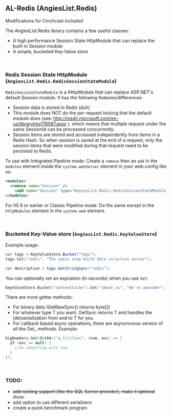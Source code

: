 AL-Redis (AngiesList.Redis)
---------------------------
Modifications for Cinchcast included

The AngiesList.Redis library contains a few useful classes:

* A high performance Session State HttpModule that can replace the built-in Session module
* A simple, bucketed Key-Value store  

<br />

### Redis Session State HttpModule (`AngiesList.Redis.RedisSessionStateModule`)

`RedisSessionStateModule` is a IHttpModule that can replace ASP.NET's default Session module. It has the following 
features/differences:

* Session data is stored in Redis (duh)
* This module does NOT do the per request locking that the default module does (see: http://msdn.microsoft.com/en-us/library/ms178587.aspx ),
  which means that multiple request under the same SessionId can be processed concurrently.
* Session items are stored and accessed independently from items in a Redis Hash. So when session is saved at the end 
  of a request, only the session items that were modified during that request need to be persisted to Redis.

To use with Integrated Pipeline mode:
Create a `remove` then an `add` in the `modules` element inside the `system.webServer` element in your web.config like so:

```xml
<modules>
  <remove name="Session" />
	<add name="Session" type="AngiesList.Redis.RedisSessionStateModule, AngiesList.Redis" />
</modules>
```

For IIS 6 or earlier or Classic Pipeline mode:
Do the same except in the `httpModules` element in the `system.web` element.  

<br />

### Bucketed Key-Value store (`AngiesList.Redis.KeyValueStore`)

Example usage:

```csharp
var tags = KeyValueStore.Bucket("tags");
tags.Set("redis", "The swiss army knife data structure server");

var description = tags.GetStringSync("redis");
```

You can optionally set an expiration (in seconds) when you use `Set`:

```csharp
KeyValueStore.Bucket("contentCache").Set("about_us", "We're awesome!", 600);
```

There are more getter methods:

* For binary data (GetRawSync() returns byte[])
* For whatever type T you want. GetSync<T> returns T and handles the (de)serialization from and to T for you.
* For callback based async operations, there are asyncronous version of all the Get_ methods. Example:

```csharp
bigNumbers.Get<Int64>("a_trillion", (num, exc) => {
  if (exc == null) {
    //do something with num
  }
});
```
  
<br />

### TODO:

*  <del>add locking support (like the SQL Server provider), make it optional</del> done.
*  add option to use different serializers
*  create a quick benchmark program

